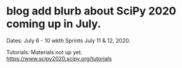 # blog add blurb about SciPy 2020 coming up in July.  

Dates: July 6 - 10 wkth Sprints July 11 & 12, 2020.  

Tutorials: Materials not up yet.  
https://www.scipy2020.scipy.org/tutorials
